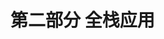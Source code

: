 <hgroup>

# <samp class="SANS_Futura_Std_Bold_Condensed_B_11">第二部分</samp> <samp class="SANS_Dogma_OT_Bold_B_11">全栈应用</samp>

</hgroup>
